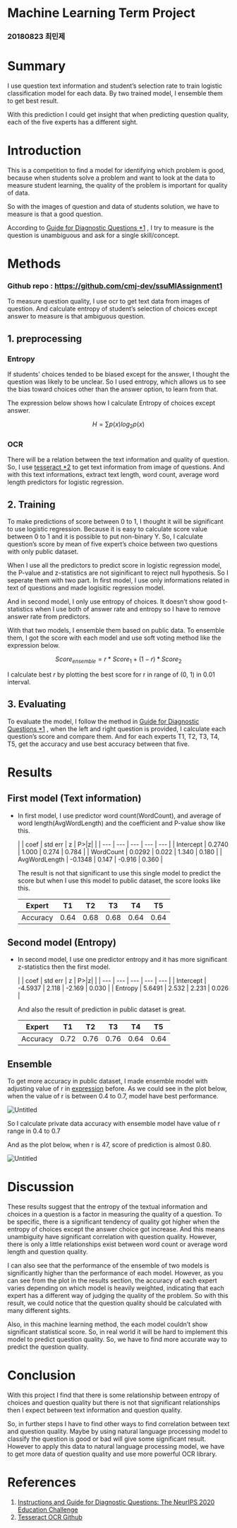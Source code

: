 # Machine Learning Term Project

### 20180823 최민제

# Summary

I use question text information and student’s selection rate to train logistic classification model for each data. By two trained model, I ensemble them to get best result.

With this prediction I could get insight that when predicting question quality, each of the five experts has a different sight.

# Introduction

This is a competition to find a model for identifying which problem is good, because when students solve a problem and want to look at the data to measure student learning, the quality of the problem is important for quality of data.

So with the images of question and data of students solution, we have to measure is that a good question.

According to [Guide for Diagnostic Questions *1](https://www.notion.so/Machine-Learning-Term-Project-7e4a8b10d4234955b58ddd77c265c31e) , I try to measure is the question is unambiguous and ask for a single skill/concept.

# Methods

### Github repo : https://github.com/cmj-dev/ssuMlAssignment1

To measure question quality, I use ocr to get text data from images of question. And calculate entropy of student’s selection of choices except answer to measure is that ambiguous question.

## 1. preprocessing

### Entropy

If students' choices tended to be biased except for the answer, I thought the question was likely to be unclear. So I used entropy, which allows us to see the bias toward choices other than the answer option, to learn from that.

The expression below shows how I calculate Entropy of choices except answer.

$$
H = \sum p(x)log_2p(x)
$$

### OCR

There will be a relation between the text information and quality of question. So, I use [tesseract *2](https://www.notion.so/Machine-Learning-Term-Project-7e4a8b10d4234955b58ddd77c265c31e) to get text information from image of questions. And with this text informations, extract text length, word count, average word length predictors for logistic regression.

## 2. Training

To make predictions of score between 0 to 1, I thought it will be significant to use logistic regression. Because it is easy to calculate score value between 0 to 1 and it is possible to put non-binary Y. So, I calculate question’s score by mean of five expert’s choice between two questions with only public dataset.

When I use all the predictors to predict score in logistic regression model, the P-value and z-statistics are not siginificant to reject null hypothesis. So I seperate them with two part. In first model, I use only informations related in text of questions and made logisitic regression model.

And in second model, I only use entropy of choices. It doesn’t show good t-statistics when I use both of answer rate and entropy so I have to remove answer rate from predictors.

With that two models, I ensemble them based on public data. To ensemble them, I got the score with each model and use soft voting method like the expression below.

$$
Score_{ensemble} = r*Score_1 + (1-r)*Score_2
$$

I calculate best $r$ by plotting the best score for r in range of (0, 1)  in 0.01 interval.

## 3. Evaluating

To evaluate the model, I follow the method in [Guide for Diagnostic Questions *1](https://www.notion.so/Machine-Learning-Term-Project-7e4a8b10d4234955b58ddd77c265c31e) , when the left and right question is provided, I calculate each question’s score and compare them. And for each experts T1, T2, T3, T4, T5, get the accuracy and use best accuracy between that five.

# Results

## First model (Text information)

- In first model, I use predictor word count(WordCount), and average of word length(AvgWordLength) and the coefficient and P-value show like this.
    
    
    |  | coef | std err | z | P>|z| |
    | --- | --- | --- | --- | --- |
    | Intercept | 0.2740 | 1.000 | 0.274 | 0.784 |
    | WordCount | 0.0292 | 0.022 | 1.340 | 0.180 |
    | AvgWordLength | -0.1348 | 0.147 | -0.916 | 0.360 |
    
    The result is not that significant to use this single model to predict the score but when I use this model to public dataset, the score looks like this.
    
    | Expert | T1 | T2 | T3 | T4 | T5 |
    | --- | --- | --- | --- | --- | --- |
    | Accuracy | 0.64 | 0.68 | 0.68 | 0.64 | 0.64 |

## Second model (Entropy)

- In second model, I use one predictor entropy and it has more significant z-statistics then the first model.
    
    
    |  | coef | std err | z | P>|z| |
    | --- | --- | --- | --- | --- |
    | Intercept | -4.5937 | 2.118 | -2.169 | 0.030 |
    | Entropy | 5.6491 | 2.532 | 2.231 | 0.026 |
    
    And also the result of prediction in public dataset is great.
    
    | Expert | T1 | T2 | T3 | T4 | T5 |
    | --- | --- | --- | --- | --- | --- |
    | Accuracy | 0.72 | 0.76 | 0.76 | 0.64 | 0.64 |

## **Ensemble**

To get more accuracy in public dataset, I made ensemble model with adjusting value of r in [expression](https://www.notion.so/Machine-Learning-Term-Project-7e4a8b10d4234955b58ddd77c265c31e) before. As we could see in the plot below, when the value of r is between 0.4 to 0.7, model have best performance.

![Untitled](./img/Untitled.png)

So I calculate private data accuracy with ensemble model have value of r range in 0.4 to 0.7

And as the plot below, when r is 47, score of prediction is almost 0.80.

![Untitled](./img/Untitled%201.png)

# Discussion

These results suggest that the entropy of the textual information and choices in a question is a factor in measuring the quality of a question. To be specific, there is a significant tendency of quality got higher when the entropy of choices except the answer choice got increase. And this means unambiguity have significant correlation with question quality. However, there is only a little relationships exist between word count or average word length and question quality.

I can also see that the performance of the ensemble of two models is significantly higher than the performance of each model. However, as you can see from the plot in the results section, the accuracy of each expert varies depending on which model is heavily weighted, indicating that each expert has a different way of judging the quality of the problem. So with this result, we could notice that the question quality should be calculated with many different sights.

Also, in this machine learning method, the each model couldn’t show significant statistical score. So, in real world it will be hard to implement this model to predict question quality. So, we have to find more accurate way to predict the question quality.

# Conclusion

With this project I find that there is some relationship between entropy of choices and question quality but there is not that significant relationships then I expect between text information and question quality.

So, in further steps I have to find other ways to find correlation between text and question quality. Maybe by using natural language processing model to classify the question is good or bad will give some significant result. However to apply this data to natural language processing model, we have to get more data of question quality and use more powerful OCR library. 

# References

1. [Instructions and Guide for Diagnostic Questions: The NeurIPS 2020 Education Challenge](https://arxiv.org/abs/2007.12061)
2. [Tesseract OCR Github](https://github.com/tesseract-ocr/tesseract)
